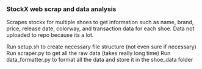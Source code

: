 ### StockX web scrap and data analysis
Scrapes stockx for multiple shoes to get information such as name, brand, price, release date, colorway, and transaction data for each shoe. Data not uploaded to repo because its a lot.

Run setup.sh to create necessary file structure (not even sure if necessary)
Run scraper.py to get all the raw data (takes really long time)
Run data_formatter.py to format all the data and store it in the shoe_data folder
